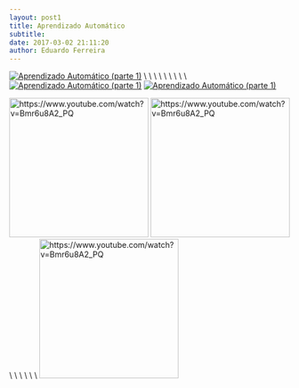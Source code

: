 ```yaml
---
layout: post1
title: Aprendizado Automático
subtitle: 
date: 2017-03-02 21:11:20
author: Eduardo Ferreira
---
```


[![Aprendizado Automático (parte 1)](<img src="https://img.youtube.com/vi/Bmr6u8A2_PQ/0.jpg" alt="https://www.youtube.com/watch?v=Bmr6u8A2_PQ" style="width: 100px;"/>)](https://www.youtube.com/watch?v=Bmr6u8A2_PQ "Aprendizado Automático (parte 1) - Clique para assistir!") \ \ \ \ \ \ \ \ \                    [![Aprendizado Automático (parte 1)](<img src="https://img.youtube.com/vi/Bmr6u8A2_PQ/0.jpg" alt="https://www.youtube.com/watch?v=Bmr6u8A2_PQ" style="width: 100px;"/>)](https://www.youtube.com/watch?v=Bmr6u8A2_PQ "Aprendizado Automático (parte 1) - Clique para assistir!")  [![Aprendizado Automático (parte 1)](<img src="https://img.youtube.com/vi/Bmr6u8A2_PQ/0.jpg" alt="https://www.youtube.com/watch?v=Bmr6u8A2_PQ" style="width: 100px;"/>)](https://www.youtube.com/watch?v=Bmr6u8A2_PQ "Aprendizado Automático (parte 1) - Clique para assistir!")

<img src="https://img.youtube.com/vi/Bmr6u8A2_PQ/0.jpg" alt="https://www.youtube.com/watch?v=Bmr6u8A2_PQ" style="width: 250px;"/>  <img src="https://img.youtube.com/vi/Bmr6u8A2_PQ/0.jpg" alt="https://www.youtube.com/watch?v=Bmr6u8A2_PQ" style="width: 250px;"/> \ \ \ \ \ \ <img src="https://img.youtube.com/vi/Bmr6u8A2_PQ/0.jpg" alt="https://www.youtube.com/watch?v=Bmr6u8A2_PQ" style="width: 250px;"/>
